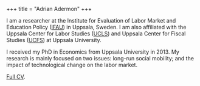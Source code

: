 +++
title = "Adrian Adermon"
+++

I am a researcher at the Institute for Evaluation of Labor Market and Education Policy ([IFAU](https://www.ifau.se/en/)) in Uppsala, Sweden. I am also affiliated with the Uppsala Center for Labor Studies ([UCLS](https://ucls.nek.uu.se/)) and Uppsala Center for Fiscal Studies ([UCFS](https://ucfs.nek.uu.se/)) at Uppsala University.

I received my PhD in Economics from Uppsala University in 2013. My research is mainly focused on two issues: long-run social mobility; and the impact of technological change on the labor market.

[Full CV](/cv).

